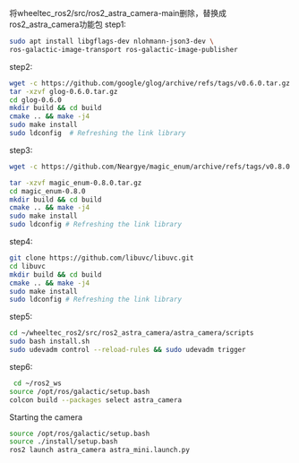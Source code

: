 将wheeltec_ros2/src/ros2_astra_camera-main删除，替换成ros2_astra_camera功能包
step1:
```bash
sudo apt install libgflags-dev nlohmann-json3-dev \
ros-galactic-image-transport ros-galactic-image-publisher
```

step2:

```bash
wget -c https://github.com/google/glog/archive/refs/tags/v0.6.0.tar.gz  -O glog-0.6.0.tar.gz
tar -xzvf glog-0.6.0.tar.gz
cd glog-0.6.0
mkdir build && cd build
cmake .. && make -j4
sudo make install
sudo ldconfig  # Refreshing the link library
```

step3:

```bash
wget -c https://github.com/Neargye/magic_enum/archive/refs/tags/v0.8.0.tar.gz -O  magic_enum-0.8.0.tar.gz

tar -xzvf magic_enum-0.8.0.tar.gz
cd magic_enum-0.8.0
mkdir build && cd build
cmake .. && make -j4
sudo make install
sudo ldconfig # Refreshing the link library
```

step4:

```bash
git clone https://github.com/libuvc/libuvc.git
cd libuvc
mkdir build && cd build
cmake .. && make -j4
sudo make install
sudo ldconfig # Refreshing the link library
```

step5:

```bash
cd ~/wheeltec_ros2/src/ros2_astra_camera/astra_camera/scripts
sudo bash install.sh
sudo udevadm control --reload-rules && sudo udevadm trigger
```

step6:

```bash
 cd ~/ros2_ws
source /opt/ros/galactic/setup.bash 
colcon build --packages select astra_camera
```



Starting the camera


```bash
source /opt/ros/galactic/setup.bash
source ./install/setup.bash
ros2 launch astra_camera astra_mini.launch.py
```
